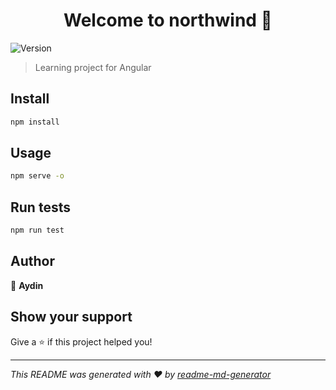 <h1 align="center">Welcome to northwind 👋</h1>
<p>
  <img alt="Version" src="https://img.shields.io/badge/version-0.0.0-blue.svg?cacheSeconds=2592000" />
</p>

> Learning project for Angular

## Install

```sh
npm install
```

## Usage

```sh
npm serve -o
```

## Run tests

```sh
npm run test
```

## Author

👤 **Aydin**


## Show your support

Give a ⭐️ if this project helped you!

***
_This README was generated with ❤️ by [readme-md-generator](https://github.com/kefranabg/readme-md-generator)_
